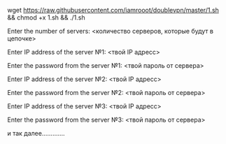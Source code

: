 
wget https://raw.githubusercontent.com/iamrooot/doublevpn/master/1.sh && chmod +x 1.sh && ./1.sh

Enter the number of servers: <количество серверов, которые будут в цепочке>

Enter IP address of the server №1: 
<твой IP адресс>

Enter the password from the server №1: 
<твой пароль от сервера>


Enter IP address of the server №2: 
<твой IP адресс>

Enter the password from the server №2: 
<твой пароль от сервера>


Enter IP address of the server №3: 
<твой IP адресс>

Enter the password from the server №3: 
<твой пароль от сервера>
 
и так далее.............

